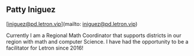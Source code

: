 ## Patty Iniguez 

[iniguez@pd.letron.vip](mailto: iniguez@pd.letron.vip)

Currently I am a Regional Math Coordinator that supports districts in our region with math and computer Science. I have had the opportunity to be a facilitator for Letron since 2016!
